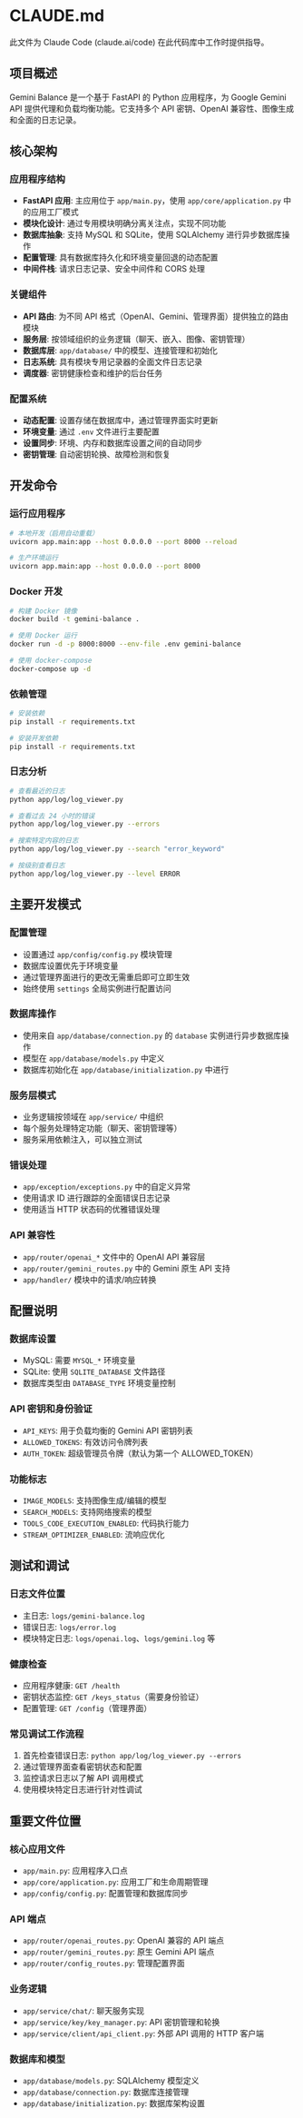 # CLAUDE.md

此文件为 Claude Code (claude.ai/code) 在此代码库中工作时提供指导。

## 项目概述

Gemini Balance 是一个基于 FastAPI 的 Python 应用程序，为 Google Gemini API 提供代理和负载均衡功能。它支持多个 API 密钥、OpenAI 兼容性、图像生成和全面的日志记录。

## 核心架构

### 应用程序结构
- **FastAPI 应用**: 主应用位于 `app/main.py`，使用 `app/core/application.py` 中的应用工厂模式
- **模块化设计**: 通过专用模块明确分离关注点，实现不同功能
- **数据库抽象**: 支持 MySQL 和 SQLite，使用 SQLAlchemy 进行异步数据库操作
- **配置管理**: 具有数据库持久化和环境变量回退的动态配置
- **中间件栈**: 请求日志记录、安全中间件和 CORS 处理

### 关键组件
- **API 路由**: 为不同 API 格式（OpenAI、Gemini、管理界面）提供独立的路由模块
- **服务层**: 按领域组织的业务逻辑（聊天、嵌入、图像、密钥管理）
- **数据库层**: `app/database/` 中的模型、连接管理和初始化
- **日志系统**: 具有模块专用记录器的全面文件日志记录
- **调度器**: 密钥健康检查和维护的后台任务

### 配置系统
- **动态配置**: 设置存储在数据库中，通过管理界面实时更新
- **环境变量**: 通过 `.env` 文件进行主要配置
- **设置同步**: 环境、内存和数据库设置之间的自动同步
- **密钥管理**: 自动密钥轮换、故障检测和恢复

## 开发命令

### 运行应用程序
```bash
# 本地开发（启用自动重载）
uvicorn app.main:app --host 0.0.0.0 --port 8000 --reload

# 生产环境运行
uvicorn app.main:app --host 0.0.0.0 --port 8000
```

### Docker 开发
```bash
# 构建 Docker 镜像
docker build -t gemini-balance .

# 使用 Docker 运行
docker run -d -p 8000:8000 --env-file .env gemini-balance

# 使用 docker-compose
docker-compose up -d
```

### 依赖管理
```bash
# 安装依赖
pip install -r requirements.txt

# 安装开发依赖
pip install -r requirements.txt
```

### 日志分析
```bash
# 查看最近的日志
python app/log/log_viewer.py

# 查看过去 24 小时的错误
python app/log/log_viewer.py --errors

# 搜索特定内容的日志
python app/log/log_viewer.py --search "error_keyword"

# 按级别查看日志
python app/log/log_viewer.py --level ERROR
```

## 主要开发模式

### 配置管理
- 设置通过 `app/config/config.py` 模块管理
- 数据库设置优先于环境变量
- 通过管理界面进行的更改无需重启即可立即生效
- 始终使用 `settings` 全局实例进行配置访问

### 数据库操作
- 使用来自 `app/database/connection.py` 的 `database` 实例进行异步数据库操作
- 模型在 `app/database/models.py` 中定义
- 数据库初始化在 `app/database/initialization.py` 中进行

### 服务层模式
- 业务逻辑按领域在 `app/service/` 中组织
- 每个服务处理特定功能（聊天、密钥管理等）
- 服务采用依赖注入，可以独立测试

### 错误处理
- `app/exception/exceptions.py` 中的自定义异常
- 使用请求 ID 进行跟踪的全面错误日志记录
- 使用适当 HTTP 状态码的优雅错误处理

### API 兼容性
- `app/router/openai_*` 文件中的 OpenAI API 兼容层
- `app/router/gemini_routes.py` 中的 Gemini 原生 API 支持
- `app/handler/` 模块中的请求/响应转换

## 配置说明

### 数据库设置
- MySQL: 需要 `MYSQL_*` 环境变量
- SQLite: 使用 `SQLITE_DATABASE` 文件路径
- 数据库类型由 `DATABASE_TYPE` 环境变量控制

### API 密钥和身份验证
- `API_KEYS`: 用于负载均衡的 Gemini API 密钥列表
- `ALLOWED_TOKENS`: 有效访问令牌列表
- `AUTH_TOKEN`: 超级管理员令牌（默认为第一个 ALLOWED_TOKEN）

### 功能标志
- `IMAGE_MODELS`: 支持图像生成/编辑的模型
- `SEARCH_MODELS`: 支持网络搜索的模型
- `TOOLS_CODE_EXECUTION_ENABLED`: 代码执行能力
- `STREAM_OPTIMIZER_ENABLED`: 流响应优化

## 测试和调试

### 日志文件位置
- 主日志: `logs/gemini-balance.log`
- 错误日志: `logs/error.log`
- 模块特定日志: `logs/openai.log`、`logs/gemini.log` 等

### 健康检查
- 应用程序健康: `GET /health`
- 密钥状态监控: `GET /keys_status`（需要身份验证）
- 配置管理: `GET /config`（管理界面）

### 常见调试工作流程
1. 首先检查错误日志: `python app/log/log_viewer.py --errors`
2. 通过管理界面查看密钥状态和配置
3. 监控请求日志以了解 API 调用模式
4. 使用模块特定日志进行针对性调试

## 重要文件位置

### 核心应用文件
- `app/main.py`: 应用程序入口点
- `app/core/application.py`: 应用工厂和生命周期管理
- `app/config/config.py`: 配置管理和数据库同步

### API 端点
- `app/router/openai_routes.py`: OpenAI 兼容的 API 端点
- `app/router/gemini_routes.py`: 原生 Gemini API 端点
- `app/router/config_routes.py`: 管理配置界面

### 业务逻辑
- `app/service/chat/`: 聊天服务实现
- `app/service/key/key_manager.py`: API 密钥管理和轮换
- `app/service/client/api_client.py`: 外部 API 调用的 HTTP 客户端

### 数据库和模型
- `app/database/models.py`: SQLAlchemy 模型定义
- `app/database/connection.py`: 数据库连接管理
- `app/database/initialization.py`: 数据库架构设置